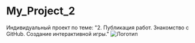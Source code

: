 # My_Project_2
 Индивидуальный проект по теме: "2. Публикация работ. Знакомство с GitHub. Создание интерактивной игры."
![Логотип](https://octodex.github.com/images/orderedlistocat.png "Логотип GitHub")